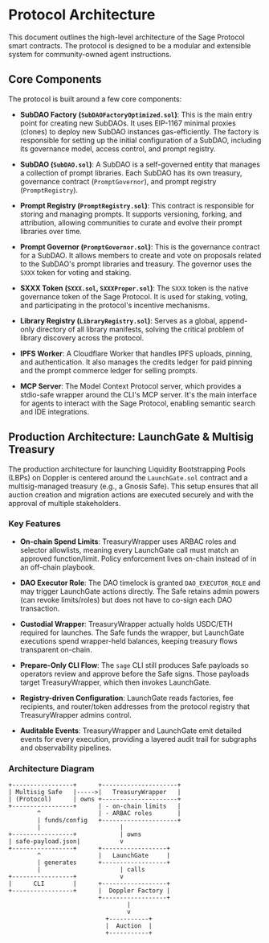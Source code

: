 # Protocol Architecture

This document outlines the high-level architecture of the Sage Protocol smart contracts. The protocol is designed to be a modular and extensible system for community-owned agent instructions.

## Core Components

The protocol is built around a few core components:

- **SubDAO Factory (`SubDAOFactoryOptimized.sol`)**: This is the main entry point for creating new SubDAOs. It uses EIP-1167 minimal proxies (clones) to deploy new SubDAO instances gas-efficiently. The factory is responsible for setting up the initial configuration of a SubDAO, including its governance model, access control, and prompt registry.

- **SubDAO (`SubDAO.sol`)**: A SubDAO is a self-governed entity that manages a collection of prompt libraries. Each SubDAO has its own treasury, governance contract (`PromptGovernor`), and prompt registry (`PromptRegistry`).

- **Prompt Registry (`PromptRegistry.sol`)**: This contract is responsible for storing and managing prompts. It supports versioning, forking, and attribution, allowing communities to curate and evolve their prompt libraries over time.

- **Prompt Governor (`PromptGovernor.sol`)**: This is the governance contract for a SubDAO. It allows members to create and vote on proposals related to the SubDAO's prompt libraries and treasury. The governor uses the `SXXX` token for voting and staking.

- **SXXX Token (`SXXX.sol`, `SXXXProper.sol`)**: The `SXXX` token is the native governance token of the Sage Protocol. It is used for staking, voting, and participating in the protocol's incentive mechanisms.

- **Library Registry (`LibraryRegistry.sol`)**: Serves as a global, append-only directory of all library manifests, solving the critical problem of library discovery across the protocol.

- **IPFS Worker**: A Cloudflare Worker that handles IPFS uploads, pinning, and authentication. It also manages the credits ledger for paid pinning and the prompt commerce ledger for selling prompts.

- **MCP Server**: The Model Context Protocol server, which provides a stdio-safe wrapper around the CLI's MCP server. It's the main interface for agents to interact with the Sage Protocol, enabling semantic search and IDE integrations.

## Production Architecture: LaunchGate & Multisig Treasury

The production architecture for launching Liquidity Bootstrapping Pools (LBPs) on Doppler is centered around the `LaunchGate.sol` contract and a multisig-managed treasury (e.g., a Gnosis Safe). This setup ensures that all auction creation and migration actions are executed securely and with the approval of multiple stakeholders.

### Key Features

- **On-chain Spend Limits**: TreasuryWrapper uses ARBAC roles and selector allowlists, meaning every LaunchGate call must match an approved function/limit. Policy enforcement lives on-chain instead of in an off-chain playbook.

- **DAO Executor Role**: The DAO timelock is granted `DAO_EXECUTOR_ROLE` and may trigger LaunchGate actions directly. The Safe retains admin powers (can revoke limits/roles) but does not have to co-sign each DAO transaction.

- **Custodial Wrapper**: TreasuryWrapper actually holds USDC/ETH required for launches. The Safe funds the wrapper, but LaunchGate executions spend wrapper-held balances, keeping treasury flows transparent on-chain.

- **Prepare-Only CLI Flow**: The `sage` CLI still produces Safe payloads so operators review and approve before the Safe signs. Those payloads target TreasuryWrapper, which then invokes LaunchGate.

- **Registry-driven Configuration**: LaunchGate reads factories, fee recipients, and router/token addresses from the protocol registry that TreasuryWrapper admins control.

- **Auditable Events**: TreasuryWrapper and LaunchGate emit detailed events for every execution, providing a layered audit trail for subgraphs and observability pipelines.

### Architecture Diagram

```
+-----------------+      +---------------------+
| Multisig Safe   |----->|   TreasuryWrapper   |
| (Protocol)      | owns +---------------------+
+-----------------+      | - on-chain limits   |
        ^                | - ARBAC roles       |
        | funds/config   +---------------------+
        |                      |
+-----------------+            | owns
| safe-payload.json|           v
+-----------------+      +------------------+
        ^                |   LaunchGate     |
        | generates      +------------------+
        |                      | calls
+-----------------+            v
|      CLI        |      +------------------+
+-----------------+      |  Doppler Factory |
                         +------------------+
                                 |
                                 v
                           +-----------+
                           |  Auction  |
                           +-----------+
```
